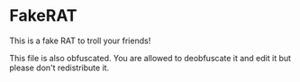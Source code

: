 # FakeRAT
This is a fake RAT to troll your friends!

This file is also obfuscated.
You are allowed to deobfuscate it and edit it but please don't redistribute it.

